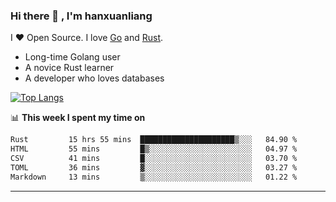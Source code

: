 ### Hi there 👋 , I'm hanxuanliang

<!--
**hanxuanliang/hanxuanliang** is a ✨ _special_ ✨ repository because its `README.md` (this file) appears on your GitHub profile.

Here are some ideas to get you started:

- 🔭 I’m currently working on ...
- 🌱 I’m currently learning ...
- 👯 I’m looking to collaborate on ...
- 🤔 I’m looking for help with ...
- 💬 Ask me about ...
- 📫 How to reach me: ...
- 😄 Pronouns: ...
- ⚡ Fun fact: ...
-->
I ❤ Open Source. I love [Go](https://golang.org) and [Rust](https://www.rust-lang.org/zh-CN/).

* Long-time Golang user
* A novice Rust learner
* A developer who loves databases

[![Top Langs](https://github-readme-stats.vercel.app/api?username=hanxuanliang&show_icons=true&count_private=true&line_height=40)](https://github.com/anuraghazra/github-readme-stats)

📊 **This week I spent my time on**
<!--START_SECTION:waka-->

```txt
Rust         15 hrs 55 mins  █████████████████████▒░░░   84.90 %
HTML         55 mins         █▒░░░░░░░░░░░░░░░░░░░░░░░   04.97 %
CSV          41 mins         █░░░░░░░░░░░░░░░░░░░░░░░░   03.70 %
TOML         36 mins         ▓░░░░░░░░░░░░░░░░░░░░░░░░   03.27 %
Markdown     13 mins         ▒░░░░░░░░░░░░░░░░░░░░░░░░   01.22 %
```

<!--END_SECTION:waka-->

***

